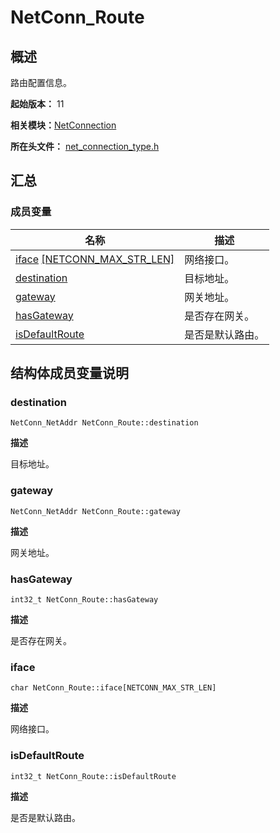 # NetConn_Route


## 概述

路由配置信息。

**起始版本：** 11

**相关模块：**[NetConnection](_net_connection.md)

**所在头文件：** [net_connection_type.h](net__connection__type_8h.md#net_connection_typeh)

## 汇总


### 成员变量

| 名称 | 描述 | 
| -------- | -------- |
| [iface](#iface) [[NETCONN_MAX_STR_LEN]](_net_connection.md#宏定义) | 网络接口。 | 
| [destination](#destination) | 目标地址。 | 
| [gateway](#gateway) | 网关地址。 | 
| [hasGateway](#hasgateway) | 是否存在网关。 | 
| [isDefaultRoute](#isdefaultroute) | 是否是默认路由。 | 


## 结构体成员变量说明


### destination

```
NetConn_NetAddr NetConn_Route::destination
```

**描述**

目标地址。


### gateway

```
NetConn_NetAddr NetConn_Route::gateway
```

**描述**

网关地址。


### hasGateway

```
int32_t NetConn_Route::hasGateway
```

**描述**

是否存在网关。


### iface

```
char NetConn_Route::iface[NETCONN_MAX_STR_LEN]
```

**描述**

网络接口。


### isDefaultRoute

```
int32_t NetConn_Route::isDefaultRoute
```

**描述**

是否是默认路由。
